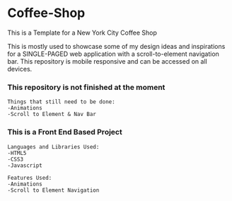 # Coffee-Shop

This is a Template for a New York City Coffee Shop

This is mostly used to showcase some of my design ideas and inspirations for a SINGLE-PAGED web application with a scroll-to-element navigation bar. This repository is mobile responsive and can be accessed on all devices.

<h3>This repository is not finished at the moment</h3>

```
Things that still need to be done:
-Animations
-Scroll to Element & Nav Bar
```


<h3>This is a Front End Based Project</h3>


```
Languages and Libraries Used:
-HTML5
-CSS3
-Javascript
```


```
Features Used:
-Animations
-Scroll to Element Navigation
```
